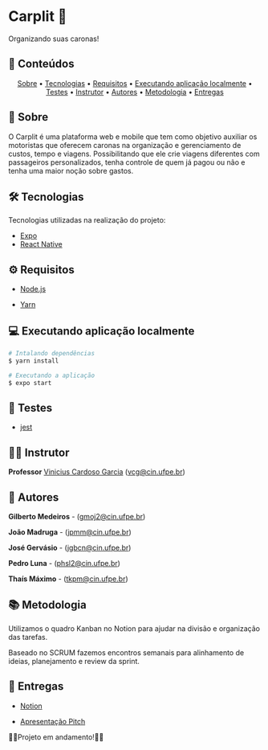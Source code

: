 # Carplit 🚗
Organizando suas caronas!


## 🧾 Conteúdos
<p align="center">
 <a href="#Sobre">Sobre</a> •
 <a href="#Tecnologias">Tecnologias</a> • 
 <a href="#Requisitos">Requisitos</a> • 
 <a href="#Executando aplicação localmente">Executando aplicação localmente</a> • 
 <a href="#Testes">Testes</a> • 
 <a href="#Instrutor">Instrutor</a> • 
 <a href="#Autores">Autores</a> • 
 <a href="#Metodologia">Metodologia</a> •
 <a href="#Entregas">Entregas</a>
</p>


## 📕 Sobre

O Carplit é uma plataforma web e mobile que tem como objetivo auxiliar os motoristas que oferecem caronas na organização e gerenciamento de custos, tempo e viagens. Possibilitando que ele crie viagens diferentes com passageiros personalizados, tenha controle de quem já pagou ou não e tenha uma maior noção sobre gastos.

## 🛠 Tecnologias

Tecnologias utilizadas na realização do projeto:

- [Expo](https://expo.io/)
- [React Native](https://reactnative.dev)

## ⚙ Requisitos

- [Node.js](https://nodejs.org/en/)

- [Yarn](https://yarnpkg.com/)

## 💻 Executando aplicação localmente

```bash
# Intalando dependências
$ yarn install
```

```bash
# Executando a aplicação
$ expo start
```

## 🚨 Testes

- [jest](https://jestjs.io/)

## 👨‍🏫 Instrutor
**Professor** [Vinicius Cardoso Garcia](https://viniciusgarcia.me/) (vcg@cin.ufpe.br)

## 👥 Autores

**Gilberto Medeiros** - (gmoj2@cin.ufpe.br)

**João Madruga** - (jpmm@cin.ufpe.br)

**José Gervásio** - (jgbcn@cin.ufpe.br)

**Pedro Luna** - (phsl2@cin.ufpe.br)

**Thaís Máximo** - (tkpm@cin.ufpe.br)


## 📚 Metodologia
Utilizamos o quadro Kanban no Notion para ajudar na divisão e organização das tarefas.

Baseado no SCRUM fazemos encontros semanais para alinhamento de ideias, planejamento e review da sprint.

## 🔗 Entregas

- [Notion](https://majestic-iguanodon-1ef.notion.site/Carplit-45357668df2241ed89df9be8335cc62c)

- [Apresentação Pitch](https://docs.google.com/presentation/d/1Q-Kd_0Us4Hjw7TkxjH17AzH425KhfQq1tzYCENAqAy8/edit?usp=sharing)

🚧🚧Projeto em andamento!🚧🚧

